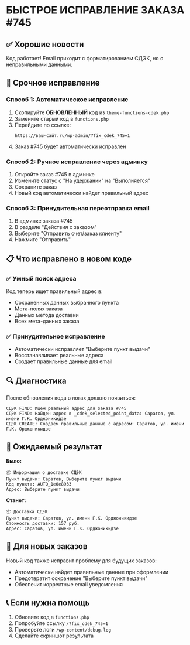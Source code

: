 # БЫСТРОЕ ИСПРАВЛЕНИЕ ЗАКАЗА #745

## ✅ Хорошие новости
Код работает! Email приходит с форматированием СДЭК, но с неправильными данными.

## 🔧 Срочное исправление

### Способ 1: Автоматическое исправление
1. Скопируйте **ОБНОВЛЕННЫЙ** код из `theme-functions-cdek.php` 
2. Замените старый код в `functions.php`
3. Перейдите по ссылке: 
   ```
   https://ваш-сайт.ru/wp-admin/?fix_cdek_745=1
   ```
4. Заказ #745 будет автоматически исправлен

### Способ 2: Ручное исправление через админку
1. Откройте заказ #745 в админке
2. Измените статус с "На удержании" на "Выполняется"
3. Сохраните заказ
4. Новый код автоматически найдет правильный адрес

### Способ 3: Принудительная переотправка email
1. В админке заказа #745
2. В разделе "Действия с заказом"
3. Выберите "Отправить счет/заказ клиенту"
4. Нажмите "Отправить"

## 📋 Что исправлено в новом коде

### ✅ Умный поиск адреса
Код теперь ищет правильный адрес в:
- Сохраненных данных выбранного пункта
- Мета-полях заказа
- Данных метода доставки
- Всех мета-данных заказа

### ✅ Принудительное исправление
- Автоматически исправляет "Выберите пункт выдачи"
- Восстанавливает реальные адреса
- Создает правильные данные для email

## 🔍 Диагностика

После обновления кода в логах должно появиться:
```
СДЭК FIND: Ищем реальный адрес для заказа #745
СДЭК FIND: Найден адрес в _cdek_selected_point_data: Саратов, ул. имени Г.К. Орджоникидзе
СДЭК CREATE: Создаем правильные данные с адресом: Саратов, ул. имени Г.К. Орджоникидзе
```

## 📧 Ожидаемый результат

**Было:**
```
📦 Информация о доставке СДЭК
Пункт выдачи: Саратов, Выберите пункт выдачи
Код пункта: AUTO_1e0e8933
Адрес: Выберите пункт выдачи
```

**Станет:**
```
📦 Доставка СДЭК
Пункт выдачи: Саратов, ул. имени Г.К. Орджоникидзе
Стоимость доставки: 157 руб.
Адрес: Саратов, ул. имени Г.К. Орджоникидзе
```

## 🚀 Для новых заказов

Новый код также исправит проблему для будущих заказов:
- Автоматически найдет правильные данные при оформлении
- Предотвратит сохранение "Выберите пункт выдачи"
- Обеспечит корректные email уведомления

## 📞 Если нужна помощь

1. Обновите код в `functions.php`
2. Попробуйте ссылку `/?fix_cdek_745=1`
3. Проверьте логи `/wp-content/debug.log`
4. Сделайте скриншот результата